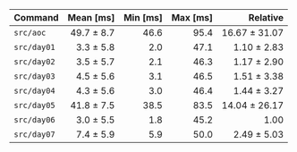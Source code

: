 | Command | Mean [ms] | Min [ms] | Max [ms] | Relative |
|:---|---:|---:|---:|---:|
| `src/aoc` | 49.7 ± 8.7 | 46.6 | 95.4 | 16.67 ± 31.07 |
| `src/day01` | 3.3 ± 5.8 | 2.0 | 47.1 | 1.10 ± 2.83 |
| `src/day02` | 3.5 ± 5.7 | 2.1 | 46.3 | 1.17 ± 2.90 |
| `src/day03` | 4.5 ± 5.6 | 3.1 | 46.5 | 1.51 ± 3.38 |
| `src/day04` | 4.3 ± 5.6 | 3.0 | 46.4 | 1.44 ± 3.27 |
| `src/day05` | 41.8 ± 7.5 | 38.5 | 83.5 | 14.04 ± 26.17 |
| `src/day06` | 3.0 ± 5.5 | 1.8 | 45.2 | 1.00 |
| `src/day07` | 7.4 ± 5.9 | 5.9 | 50.0 | 2.49 ± 5.03 |
